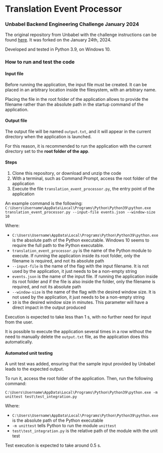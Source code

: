 # Translation Event Processor
### Unbabel Backend Engineering Challenge January 2024

The original repository from Unbabel with the challenge instructions can be found [here](https://github.com/Unbabel/backend-engineering-challenge). It was forked on the January 24th, 2024.

Developed and tested in Python 3.9, on Windows 10.

### How to run and test the code

#### Input file

Before running the application, the input file must be created. It can be placed in an arbitrary location inside the filesystem, with an arbitrary name.

Placing the file in the root folder of the application allows to provide the filename rather than the absolute path in the startup command of the application.

#### Output file

The output file will be named ``output.txt``, and it will appear in the current directory when the application is launched.

For this reason, it is recommended to run the application with the current directory set to the **root folder of the app**.

#### Steps

1. Clone this repository, or download and unzip the code
2. With a terminal, such as Command Prompt, access the root folder of the application
3. Execute the file ``translation_event_processor.py``, the entry point of the application

An example command is the following:
``C:\Users\Username\AppData\Local\Programs\Python\Python39\python.exe translation_event_processor.py --input-file events.json --window-size 10``

Where:
- ``C:\Users\Username\AppData\Local\Programs\Python\Python39\python.exe`` is the absolute path of the Python executable. Windows 10 seems to require the full path to the Python executable.
- ``translation_event_processor.py`` is the name of the Python module to execute. If running the application inside its root folder, only the filename is required, and not its absolute path
- ``--input-file`` is the name of the flag with the input filename. It is not used by the application, it just needs to be a non-empty string
- ``events.json`` is the name of the input file. If running the application inside its root folder and if the file is also inside the folder, only the filename is required, and not its absolute path
- ``--window-size`` is the name of the flag with the desired window size. It is not used by the application, it just needs to be a non-empty string
- ``10`` is the desired window size in minutes. This parameter will have a direct impact in the output produced

Execution is expected to take less than 1 s, with no further need for input from the user.

It is possible to execute the application several times in a row without the need to manually delete the ``output.txt`` file, as the application does this automatically.

#### Automated unit testing

A unit test was added, ensuring that the sample input provided by Unbabel leads to the expected output.

To run it, access the root folder of the application. Then, run the following command:

``C:\Users\Username\AppData\Local\Programs\Python\Python39\python.exe -m unittest test\test_integration.py``

Where:

- ``C:\Users\Username\AppData\Local\Programs\Python\Python39\python.exe`` is the absolute path of the Python executable
- ``-m unittest`` tells Python to run the module ``unittest``
- ``test\test_integration.py`` is the relative path of the module with the unit test

Test execution is expected to take around 0.5 s.